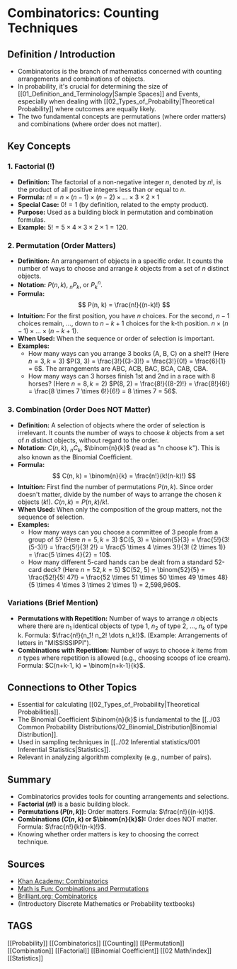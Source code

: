 # Combinatorics: Counting Techniques

## Definition / Introduction
*   Combinatorics is the branch of mathematics concerned with counting arrangements and combinations of objects.
*   In probability, it's crucial for determining the size of [[01_Definition_and_Terminology|Sample Spaces]] and Events, especially when dealing with [[02_Types_of_Probability|Theoretical Probability]] where outcomes are equally likely.
*   The two fundamental concepts are permutations (where order matters) and combinations (where order does not matter).

## Key Concepts

### 1. Factorial (!)
*   **Definition:** The factorial of a non-negative integer $n$, denoted by $n!$, is the product of all positive integers less than or equal to $n$.
*   **Formula:** $n! = n \times (n-1) \times (n-2) \times \dots \times 3 \times 2 \times 1$
*   **Special Case:** $0! = 1$ (by definition, related to the empty product).
*   **Purpose:** Used as a building block in permutation and combination formulas.
*   **Example:** $5! = 5 \times 4 \times 3 \times 2 \times 1 = 120$.

### 2. Permutation (Order Matters)
*   **Definition:** An arrangement of objects in a specific order. It counts the number of ways to choose and arrange $k$ objects from a set of $n$ distinct objects.
*   **Notation:** $P(n, k)$, ${}_n P_k$, or $P^n_k$.
*   **Formula:**
    $$ P(n, k) = \frac{n!}{(n-k)!} $$
*   **Intuition:** For the first position, you have $n$ choices. For the second, $n-1$ choices remain, ..., down to $n-k+1$ choices for the k-th position. $n \times (n-1) \times \dots \times (n-k+1)$.
*   **When Used:** When the sequence or order of selection is important.
*   **Examples:**
    *   How many ways can you arrange 3 books (A, B, C) on a shelf? (Here $n=3, k=3$)
        $P(3, 3) = \frac{3!}{(3-3)!} = \frac{3!}{0!} = \frac{6}{1} = 6$. The arrangements are ABC, ACB, BAC, BCA, CAB, CBA.
    *   How many ways can 3 horses finish 1st and 2nd in a race with 8 horses? (Here $n=8, k=2$)
        $P(8, 2) = \frac{8!}{(8-2)!} = \frac{8!}{6!} = \frac{8 \times 7 \times 6!}{6!} = 8 \times 7 = 56$.

### 3. Combination (Order Does NOT Matter)
*   **Definition:** A selection of objects where the order of selection is irrelevant. It counts the number of ways to choose $k$ objects from a set of $n$ distinct objects, without regard to the order.
*   **Notation:** $C(n, k)$, ${}_n C_k$, $\binom{n}{k}$ (read as "n choose k"). This is also known as the Binomial Coefficient.
*   **Formula:**
    $$ C(n, k) = \binom{n}{k} = \frac{n!}{k!(n-k)!} $$
*   **Intuition:** First find the number of permutations $P(n, k)$. Since order doesn't matter, divide by the number of ways to arrange the chosen $k$ objects ($k!$). $C(n, k) = P(n, k) / k!$.
*   **When Used:** When only the composition of the group matters, not the sequence of selection.
*   **Examples:**
    *   How many ways can you choose a committee of 3 people from a group of 5? (Here $n=5, k=3$)
        $C(5, 3) = \binom{5}{3} = \frac{5!}{3!(5-3)!} = \frac{5!}{3! 2!} = \frac{5 \times 4 \times 3!}{3! (2 \times 1)} = \frac{5 \times 4}{2} = 10$.
    *   How many different 5-card hands can be dealt from a standard 52-card deck? (Here $n=52, k=5$)
        $C(52, 5) = \binom{52}{5} = \frac{52!}{5! 47!} = \frac{52 \times 51 \times 50 \times 49 \times 48}{5 \times 4 \times 3 \times 2 \times 1} = 2,598,960$.

### Variations (Brief Mention)
*   **Permutations with Repetition:** Number of ways to arrange $n$ objects where there are $n_1$ identical objects of type 1, $n_2$ of type 2, ..., $n_k$ of type k. Formula: $\frac{n!}{n_1! n_2! \dots n_k!}$. (Example: Arrangements of letters in "MISSISSIPPI").
*   **Combinations with Repetition:** Number of ways to choose $k$ items from $n$ types where repetition is allowed (e.g., choosing scoops of ice cream). Formula: $C(n+k-1, k) = \binom{n+k-1}{k}$.

## Connections to Other Topics
*   Essential for calculating [[02_Types_of_Probability|Theoretical Probabilities]].
*   The Binomial Coefficient $\binom{n}{k}$ is fundamental to the [[../03 Common Probability Distributions/02_Binomial_Distribution|Binomial Distribution]].
*   Used in sampling techniques in [[../02 Inferential statistics/001 Inferential Statistics|Statistics]].
*   Relevant in analyzing algorithm complexity (e.g., number of pairs).

## Summary
*   Combinatorics provides tools for counting arrangements and selections.
*   **Factorial ($n!$)** is a basic building block.
*   **Permutations ($P(n, k)$):** Order matters. Formula: $\frac{n!}{(n-k)!}$.
*   **Combinations ($C(n, k)$ or $\binom{n}{k}$):** Order does NOT matter. Formula: $\frac{n!}{k!(n-k)!}$.
*   Knowing whether order matters is key to choosing the correct technique.

## Sources
*   [Khan Academy: Combinatorics](https://www.khanacademy.org/math/precalculus/x9e81a4f98389efdf:prob-comb)
*   [Math is Fun: Combinations and Permutations](https://www.mathsisfun.com/combinatorics/combinations-permutations.html)
*   [Brilliant.org: Combinatorics](https://brilliant.org/wiki/combinatorics/)
*   (Introductory Discrete Mathematics or Probability textbooks)

## TAGS
[[Probability]] [[Combinatorics]] [[Counting]] [[Permutation]] [[Combination]] [[Factorial]] [[Binomial Coefficient]] [[02 Math/index]] [[Statistics]]